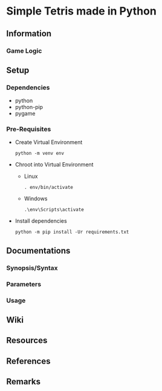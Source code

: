 # Simple Tetris made in Python

## Information
### Game Logic

## Setup
### Dependencies
+ python
+ python-pip
+ pygame

### Pre-Requisites
- Create Virtual Environment
    ```console
    python -m venv env
    ```

- Chroot into Virtual Environment
    - Linux
        ```console
        . env/bin/activate
        ```
    - Windows
        ```console
        .\env\Scripts\activate
        ```

- Install dependencies
    ```console
    python -m pip install -Ur requirements.txt
    ```

## Documentations
### Synopsis/Syntax
### Parameters
### Usage

## Wiki

## Resources

## References

## Remarks
